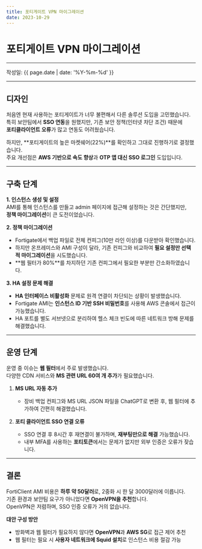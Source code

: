 ```yaml
---
title: 포티게이트 VPN 마이그레이션
date: 2023-10-29
---
```


# 포티게이트 VPN 마이그레이션

---

작성일: {{ page.date | date: '%Y-%m-%d' }}  

---

## 디자인

처음엔 현재 사용하는 포티게이트가 너무 불편해서 다른 솔루션 도입을 고민했습니다.  
특히 보안팀에서 **SSO 연동**을 원했지만, 기존 보안 정책(인터넷 차단 조건) 때문에  
**포티클라이언트 오류**가 많고 연동도 어려웠습니다.

하지만, **포티게이트의 높은 마켓쉐어(22%)**를 확인하고 그대로 진행하기로 결정했습니다.  
주요 개선점은 **AWS 기반으로 속도 향상**과 **OTP 앱 대신 SSO 로그인** 도입입니다.

---

## 구축 단계

**1. 인스턴스 생성 및 설정**  
   AMI를 통해 인스턴스를 만들고 admin 페이지에 접근해 설정하는 것은 간단했지만,  
   **정책 마이그레이션**이 큰 도전이었습니다.  
   
**2. 정책 마이그레이션**  
   - Fortigate에서 백업 파일로 전체 컨피그(10만 라인 이상)를 다운받아 확인했습니다.
   - 하지만 온프레미스와 AMI 구성이 달라, 기존 컨피그와 비교하여 **필요 설정만 선택적 마이그레이션**을 시도했습니다.
   - **웹 필터가 80%**를 차지하던 기존 컨피그에서 필요한 부분만 간소화하였습니다.

**3. HA 설정 문제 해결**  
   - **HA 인터페이스 비활성화** 문제로 원격 연결이 차단되는 상황이 발생했습니다.
   - Fortigate AMI는 **인스턴스 ID 기반 SSH 비밀번호**를 사용해 AWS 콘솔에서 접근이 가능했습니다.
   - HA 포트를 별도 서브넷으로 분리하여 헬스 체크 빈도에 따른 네트워크 방해 문제를 해결했습니다.

---

## 운영 단계

운영 중 이슈는 **웹 필터**에서 주로 발생했습니다.  
다양한 CDN 서비스와 **MS 관련 URL 60여 개 추가**가 필요했습니다.

1. **MS URL 자동 추가**  
   - 장비 백업 컨피그와 MS URL JSON 파일을 ChatGPT로 변환 후, 웹 필터에 추가하여 간편히 해결했습니다.

2. **포티 클라이언트 SSO 연결 오류**  
   - SSO 연결 후 8시간 후 재연결이 불가하며, **재부팅만으로 해결** 가능했습니다.
   - 내부 MFA를 사용하는 **포티토큰**에서는 문제가 없지만 외부 인증은 오류가 잦습니다.

---

## 결론

FortiClient AMI 비용은 **하루 약 50달러**로, 2중화 시 한 달 3000달러에 이릅니다.  
기존 환경과 보안팀 요구가 아니었다면 **OpenVPN을 추천**합니다.  
OpenVPN은 저렴하며, SSO 인증 오류가 거의 없습니다.

**대안 구성 방안**  
- 방화벽과 웹 필터가 필요하지 않다면 **OpenVPN**과 **AWS SG**로 접근 제어 추천
- 웹 필터는 필요 시 **사용자 네트워크에 Squid 설치**로 인스턴스 비용 절감 가능